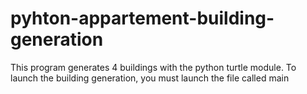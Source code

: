 # pyhton-appartement-building-generation
This program generates 4 buildings with the python turtle module. To launch the building generation, you must launch the file called main
